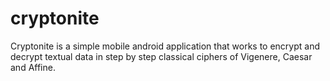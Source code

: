 # cryptonite
Cryptonite is a simple mobile android application that works to encrypt and decrypt textual data in step by step classical ciphers of Vigenere, Caesar and Affine. 
